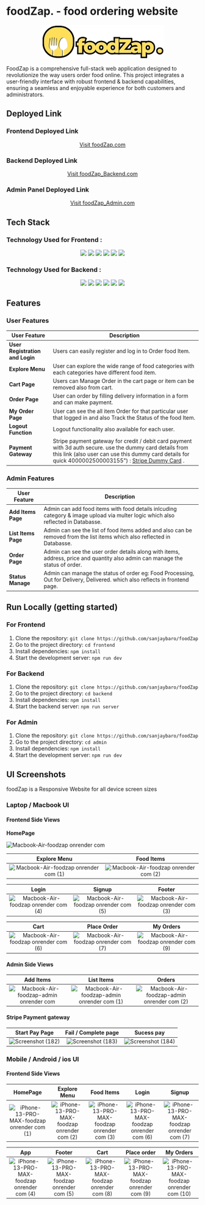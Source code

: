 # foodZap. - food ordering website
<div align="center"> 
  <img src="./frontend/src/assets/logo1.png" alt="foodZap.com Logo">
</div>


FoodZap is a comprehensive full-stack web application designed to revolutionize the way users order food online. This project integrates a user-friendly interface with robust frontend & backend capabilities, ensuring a seamless and enjoyable experience for both customers and administrators.

## Deployed Link 

### Frontend Deployed Link
<div align="center">
  <a href="https://foodzap.onrender.com/" target="_blank">Visit foodZap.com</a>
</div>

### Backend Deployed Link
<div align="center">
  <a href="https://foodzap-backend.onrender.com/" target="_blank">Visit foodZap_Backend.com</a>
</div>

### Admin Panel Deployed Link
<div align="center">
  <a href="https://foodzap-admin.onrender.com/" target="_blank">Visit foodZap_Admin.com</a>
</div>

## Tech Stack

### Technology Used for Frontend :
<div align="center">
  <img src="https://img.shields.io/badge/JavaScript-323330?style=for-the-badge&logo=javascript&logoColor=F7DF1E" />
   <img src="https://img.shields.io/badge/CSS3-1572B6?style=for-the-badge&logo=css3&logoColor=white" />
     <img src="https://img.shields.io/badge/React-20232A?style=for-the-badge&logo=react&logoColor=61DAFB" />
   <img src="https://img.shields.io/badge/axios-671ddf?&style=for-the-badge&logo=axios&logoColor=white" /> 
   <img src="https://img.shields.io/badge/React_Router-CA4245?style=for-the-badge&logo=react-router&logoColor=white" /> 
   <img src="https://img.shields.io/badge/Render-46E3B7?style=for-the-badge&logo=render&logoColor=white" />
</div>

### Technology Used for Backend :
<div align="center">  
 <img src="https://img.shields.io/badge/Node%20js-339933?style=for-the-badge&logo=nodedotjs&logoColor=white" />
  <img src="https://img.shields.io/badge/Express%20js-000000?style=for-the-badge&logo=express&logoColor=white" />
  <img src="https://img.shields.io/badge/MongoDB-4EA94B?style=for-the-badge&logo=mongodb&logoColor=white" />
  <img src="https://img.shields.io/badge/Stripe-626CD9?style=for-the-badge&logo=Stripe&logoColor=white" />
  <img src="https://img.shields.io/badge/JWT-000000?style=for-the-badge&logo=JSON%20web%20tokens&logoColor=white" />
   <img src="https://img.shields.io/badge/Render-46E3B7?style=for-the-badge&logo=render&logoColor=white" />
</div>

## Features

### User Features
|User Feature                        | Description                                                                                             |
| ---------------------------------- | --------------------------------------------------------------------------------------------------------|
| **User Registration and Login**    | Users can easily register and log in to Order food Item.                                                |
| **Explore Menu**                   | User can explore the wide range of food categories with each categories have different food item.       |                |
| **Cart Page**                      | Users can Manage Order in the cart page or item can be removed also from cart.                          |
| **Order Page**                     | User can order by filling delivery information in a form and can make payment.                          |
| **My Order Page**                  | User can see the all item Order for that particular user that logged in and also Track the Status of the food Item.|
| **Logout Function**                | Logout functionality also available for each user.|
| **Payment Gateway**                | Stripe payment gateway for credit / debit card payment with 3d auth secure. use the dummy card details from this link (also user can use this dummy card details for quick 4000002500003155") : <a href="https://docs.stripe.com/testing#regulatory-cards" target="_blank">Stripe Dummy Card</a> .|
                                     
### Admin Features
|User Feature                        | Description                                                                                             |
| ---------------------------------- | --------------------------------------------------------------------------------------------------------|
| **Add Items Page**    | Admin can add food items with food details inlcuding category & image upload via multer logic which also reflected in Databasse.                                                |
| **List Items Page**                   | Admin can see the list of food items added and also can be removed from the list items which also reflected in Databasse.       |                |
| **Order Page**                      | Admin can see the user order details along with items, address, price and quantity also admin can manage the status of order.                          |
| **Status Manage**                     | Admin can manage the status of order eg: Food Processing, Out for Delivery, Delivered. which also reflects in frontend page.                          |

## Run Locally (getting started)

### For Frontend
1. Clone the repository: `git clone https://github.com/sanjaybaro/foodZap`
2. Go to the project directory: `cd frontend`
3. Install dependencies: `npm install`
3. Start the development server: `npm run dev`

### For Backend
1. Clone the repository: `git clone https://github.com/sanjaybaro/foodZap`
2. Go to the project directory: `cd backend`
3. Install dependencies: `npm install`
3. Start the backend server: `npm run server`

### For Admin
1. Clone the repository: `git clone https://github.com/sanjaybaro/foodZap`
2. Go to the project directory: `cd admin`
3. Install dependencies: `npm install`
3. Start the development server: `npm run dev`   

## UI Screenshots
foodZap is a Responsive Website for all device screen sizes

### Laptop / Macbook UI

#### Frontend Side Views
**HomePage**

![Macbook-Air-foodzap onrender com](https://github.com/sanjaybaro/foodZap/assets/123923491/1370567b-c388-45eb-89d9-061442c3e6fc)

| Explore Menu | Food Items |
|:-------------------:|:-----:|
| ![Macbook-Air-foodzap onrender com (1)](https://github.com/sanjaybaro/foodZap/assets/123923491/3f6c6b2e-bce8-4a7c-b899-8602d3a3da7a)| ![Macbook-Air-foodzap onrender com (2)](https://github.com/sanjaybaro/foodZap/assets/123923491/09e663d5-83ad-48ae-91be-f214b12e5d72)|

| Login | Signup | Footer |
|:-------------------:|:-----:|:------:|
|   ![Macbook-Air-foodzap onrender com (4)](https://github.com/sanjaybaro/foodZap/assets/123923491/1d563d4b-c192-4808-9ba4-3cc4e5b4f10c) | ![Macbook-Air-foodzap onrender com (5)](https://github.com/sanjaybaro/foodZap/assets/123923491/eae72edd-c151-45a2-8816-fc71fdddcb3a) |![Macbook-Air-foodzap onrender com (3)](https://github.com/sanjaybaro/foodZap/assets/123923491/f1d6c9be-5d4a-432e-8427-df5a0c0ecbe8)

| Cart | Place Order | My Orders |
|:-------------------:|:-----:|:------:|
| ![Macbook-Air-foodzap onrender com (6)](https://github.com/sanjaybaro/foodZap/assets/123923491/8772ec39-e26b-424c-9c43-a0bfb50d3d6b) | ![Macbook-Air-foodzap onrender com (7)](https://github.com/sanjaybaro/foodZap/assets/123923491/b51ab774-e27d-407f-8c6d-6ede48bd8779) |![Macbook-Air-foodzap onrender com (9)](https://github.com/sanjaybaro/foodZap/assets/123923491/283d9979-2730-451e-b41b-8e5c6226d097)

#### Admin Side Views
| Add Items | List Items | Orders |
|:-------------------:|:-----:|:------:|
| ![Macbook-Air-foodzap-admin onrender com](https://github.com/sanjaybaro/foodZap/assets/123923491/32e6f0bb-6e66-4303-8e38-698e3f33e736) | ![Macbook-Air-foodzap-admin onrender com (1)](https://github.com/sanjaybaro/foodZap/assets/123923491/63cdade5-3841-4bba-9876-6f9878dbda78) | ![Macbook-Air-foodzap-admin onrender com (2)](https://github.com/sanjaybaro/foodZap/assets/123923491/f51a4024-f360-4b0a-8c57-9bb66e558e97)

#### Stripe Payment gateway
| Start Pay Page | Fail / Complete page | Sucess pay |
|:-------------------:|:-----:|:------:|
| ![Screenshot (182)](https://github.com/sanjaybaro/foodZap/assets/123923491/45fdca25-40f7-4302-9043-af8ee15f83cf) | ![Screenshot (183)](https://github.com/sanjaybaro/foodZap/assets/123923491/4b1ba847-6bca-40d3-9316-b0417df3226e) | ![Screenshot (184)](https://github.com/sanjaybaro/foodZap/assets/123923491/879b9bdb-71f5-4264-9abd-9e2289c8f1a1)

### Mobile / Android / ios UI

#### Frontend Side Views

| HomePage | Explore Menu | Food Items | Login | Signup |
|:--------:|:------------:|:----------:|:-----:|:------:|
| ![iPhone-13-PRO-MAX-foodzap onrender com (1)](https://github.com/sanjaybaro/foodZap/assets/123923491/09cac939-d664-46ea-a4e1-c043666ae55f) | ![iPhone-13-PRO-MAX-foodzap onrender com (2)](https://github.com/sanjaybaro/foodZap/assets/123923491/d8b9b030-998f-4d7f-924d-99df69da8ff2) | ![iPhone-13-PRO-MAX-foodzap onrender com (3)](https://github.com/sanjaybaro/foodZap/assets/123923491/634fd1d9-109e-42e9-b735-ab04b739187b) | ![iPhone-13-PRO-MAX-foodzap onrender com (6)](https://github.com/sanjaybaro/foodZap/assets/123923491/3849ead4-ea63-4d1e-9381-4a38038c124c) | ![iPhone-13-PRO-MAX-foodzap onrender com (7)](https://github.com/sanjaybaro/foodZap/assets/123923491/e2958b61-4645-4d2a-ae84-0e433c38ed58) 

|App | Footer | Cart | Place order | My Orders |
|:--:|:------:|:----:|:-----------:|:---------:|
 ![iPhone-13-PRO-MAX-foodzap onrender com (4)](https://github.com/sanjaybaro/foodZap/assets/123923491/bc162e81-74f6-4910-9a68-2822f95b6619) | ![iPhone-13-PRO-MAX-foodzap onrender com (5)](https://github.com/sanjaybaro/foodZap/assets/123923491/2d79f579-e81a-4a0e-8347-7673cb0fcbb3) | ![iPhone-13-PRO-MAX-foodzap onrender com (8)](https://github.com/sanjaybaro/foodZap/assets/123923491/70985a07-1f24-46df-828a-b2e81e6adba0) | ![iPhone-13-PRO-MAX-foodzap onrender com (9)](https://github.com/sanjaybaro/foodZap/assets/123923491/e45d7807-7690-44d2-bfc4-167ce393a6cb) | ![iPhone-13-PRO-MAX-foodzap onrender com (10)](https://github.com/sanjaybaro/foodZap/assets/123923491/ca6450b9-5498-40cb-8934-a2d93f63f6a2)



